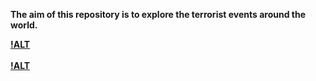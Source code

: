 <b>The aim of this repository is to explore the terrorist events around the world.<b><br>
  
[!ALT](https://github.com/tilemachoscfu/terroristAttacks/blob/master/attackingMeth.png)
<br>
<br>
[!ALT](https://github.com/tilemachoscfu/terroristAttacks/blob/master/nofTerrorAttacks.png)
  
  



